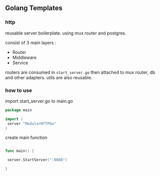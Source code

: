 ## Golang Templates

### http

reusable server boilerplate. using mux router and postgres.

consist of 3 main layers :

- Router
- Middleware
- Service

routers are consumed in `start_server.go` then attached to mux router, db and other adapters. utils are also reusable.

### how to use

import start_server.go to main.go

``` go
package main

import (
 server "ModularHTTPGo"
)
```

create main function
``` go

func main() {

 server.StartServer(":8080")

}

```


